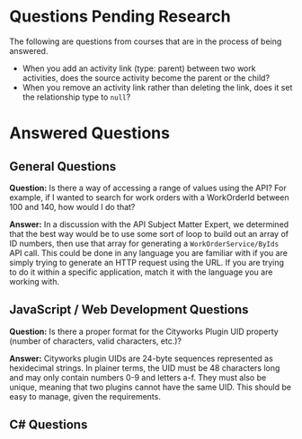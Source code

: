 # Questions Pending Research
The following are questions from courses that are in the process of being answered.
* When you add an activity link (type: parent) between two work activities, does the source activity become the parent or the child?
* When you remove an activity link rather than deleting the link, does it set the relationship type to `null`?


# Answered Questions
## General Questions

**Question:** Is there a way of accessing a range of values using the API? For example, if I wanted to search for work orders with a WorkOrderId between 100 and 140, how would I do that?

**Answer:** In a discussion with the API Subject Matter Expert, we determined that the best way would be to use some sort of loop to build out an array of ID numbers, then use that array for generating a `WorkOrderService/ByIds` API call. This could be done in any language you are familiar with if you are simply trying to generate an HTTP request using the URL. If you are trying to do it within a specific application, match it with the language you are working with.

## JavaScript / Web Development Questions
**Question:** Is there a proper format for the Cityworks Plugin UID property (number of characters, valid characters, etc.)?

**Answer:** Cityworks plugin UIDs are 24-byte sequences represented as hexidecimal strings. In plainer terms, the UID must be 48 characters long and may only contain numbers 0-9 and letters a-f. They must also be unique, meaning that two plugins cannot have the same UID. This should be easy to manage, given the requirements.


## C# Questions

